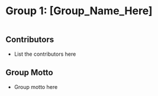 # Group 1: [Group_Name_Here]

![]()
## Contributors
- List the contributors here

## Group Motto
-  Group motto here

